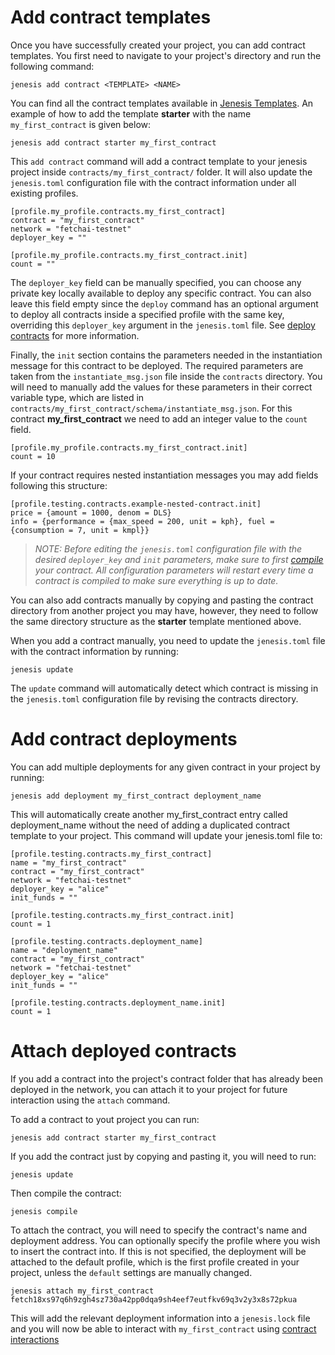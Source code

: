 # Add contract templates
Once you have successfully created your project, you can add contract templates. You first need to navigate to your project's directory and run the following command:

```
jenesis add contract <TEMPLATE> <NAME>
```
You can find all the contract templates available in [Jenesis Templates](https://github.com/fetchai/jenesis-templates).
An example of how to add the template **starter** with the name `my_first_contract` is given below:

```
jenesis add contract starter my_first_contract
```

This ```add contract``` command will add a contract template to your jenesis project inside `contracts/my_first_contract/` folder. It will also update the `jenesis.toml` configuration file with the contract information under all existing profiles.

```
[profile.my_profile.contracts.my_first_contract]
contract = "my_first_contract"
network = "fetchai-testnet"
deployer_key = ""

[profile.my_profile.contracts.my_first_contract.init]
count = ""
```
The `deployer_key` field can be manually specified, you can choose any private key locally available to deploy any specific contract. You can also leave this field empty since the ```deploy``` command has an optional argument to deploy all contracts inside a specified profile with the same key, overriding this `deployer_key` argument in the `jenesis.toml` file. See [deploy contracts](deploy-contracts.md) for more information. 

Finally, the `init` section contains the parameters needed in the instantiation message for this contract to be deployed. The required parameters are taken from the `instantiate_msg.json` file inside the `contracts` directory. You will need to manually add the values for these parameters in their correct variable type, which are listed in `contracts/my_first_contract/schema/instantiate_msg.json`. For this contract **my_first_contract** we need to add an integer value to the `count` field.

```
[profile.my_profile.contracts.my_first_contract.init]
count = 10
```

If your contract requires nested instantiation messages you may add fields following this structure:

```
[profile.testing.contracts.example-nested-contract.init]
price = {amount = 1000, denom = DLS}
info = {performance = {max_speed = 200, unit = kph}, fuel = {consumption = 7, unit = kmpl}}
```
> *NOTE: Before editing the `jenesis.toml` configuration file with the desired `deployer_key` and `init` parameters, make sure to first [compile](compile-contracts.md) your contract. All configuration parameters will restart every time a contract is compiled to make sure everything is up to date.*

You can also add contracts manually by copying and pasting the contract directory from another project you may have, however, they need to follow the same directory structure as the **starter** template mentioned above.

When you add a contract manually, you need to update the `jenesis.toml` file with the contract information by running:

```
jenesis update
```
The `update` command will automatically detect which contract is missing in the `jenesis.toml` configuration file by revising the contracts directory.

# Add contract deployments
You can add multiple deployments for any given contract in your project by running:

```
jenesis add deployment my_first_contract deployment_name
```
This will automatically create another my_first_contract entry called deployment_name without the need of adding a duplicated contract template to your project. This command will update your jenesis.toml file to:

```
[profile.testing.contracts.my_first_contract]
name = "my_first_contract"
contract = "my_first_contract"
network = "fetchai-testnet"
deployer_key = "alice"
init_funds = ""

[profile.testing.contracts.my_first_contract.init]
count = 1

[profile.testing.contracts.deployment_name]
name = "deployment_name"
contract = "my_first_contract"
network = "fetchai-testnet"
deployer_key = "alice"
init_funds = ""

[profile.testing.contracts.deployment_name.init]
count = 1
```

# Attach deployed contracts

If you add a contract into the project's contract folder that has already been deployed in the network, you can attach it to your project for future interaction using the ```attach``` command.

To add a contract to yout project you can run:

```
jenesis add contract starter my_first_contract
```

If you add the contract just by copying and pasting it, you will need to run:

```
jenesis update
```

Then compile the contract:

```
jenesis compile
```

To attach the contract, you will need to specify the contract's name and deployment address. You can optionally specify the profile where you wish to insert the contract into. If this is not specified, the deployment will be attached to the default profile, which is the first profile created in your project, unless the `default` settings are manually changed.

```
jenesis attach my_first_contract fetch18xs97q6h9zgh4sz730a42pp0dqa9sh4eef7eutfkv69q3v2y3x8s72pkua
```

This will add the relevant deployment information into a `jenesis.lock` file and you will now be able to interact with `my_first_contract` using [contract interactions](use-contracts.md) 
